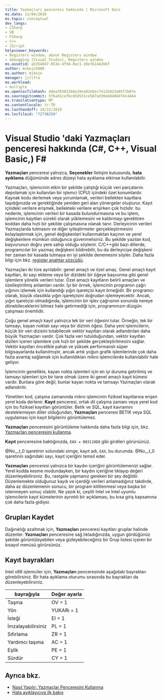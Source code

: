 ```yaml
---
title: Yazmaçları penceresi hakkında | Microsoft Docs
ms.date: 11/04/2016
ms.topic: conceptual
dev_langs:
- CSharp
- VB
- FSharp
- C++
- JScript
helpviewer_keywords:
- Registers window, about Registers window
- debugging [Visual Studio], Registers window
ms.assetid: ab354047-053e-4f94-8ac1-26e761442b6f
author: mikejo5000
ms.author: mikejo
manager: jillfra
ms.workload:
- multiple
ms.openlocfilehash: 4deaf03013b6e28ea02e6ec7412bd23a05f1b87e
ms.sourcegitcommit: 5f6ad1cefbcd3d531ce587ad30e684684f4c4d44
ms.translationtype: MT
ms.contentlocale: tr-TR
ms.lasthandoff: 10/22/2019
ms.locfileid: "72738258"
---
```

# <a name="about-the-registers-window-in-visual-studio-c-c-visual-basic-f"></a>Visual Studio 'daki Yazmaçları penceresi hakkında (C#, C++, Visual Basic,) F#

**Yazmaçları** penceresi yalnızca, **Seçenekler** Iletişim kutusunda, **hata ayıklama** düğümünde adres düzeyi hata ayıklama etkinse kullanılabilir.

 Yazmaçları, işlemcinin etkin bir şekilde çalıştığı küçük veri parçalarını depolamak için kullanılan bir işlemci (CPU) içindeki özel konumlardır. Kaynak kodu derlemek veya yorumlamak, verileri bellekten kayıtlara taşıdığınızda ve gerektiğinde yeniden geri alan yönergeler oluşturur. Kayıt içindeki verilere erişmek, bellekteki verilere erişirken çok hızlıdır. bu nedenle, işlemcinin verileri bir kasada bulundurmasına ve bu işlem, işlemcinin kayıtları sürekli olarak yüklemesini ve kaldırmayı gerektiren koddan daha hızlı bir şekilde çalışmasına olanak tanır. Derleyicinin verileri Yazmaçlarda tutmasını ve diğer iyileştirmeler gerçekleştirmesini kolaylaştırmak için, genel değişkenleri kullanmaktan kaçının ve yerel değişkenlere mümkün olduğunca güvenmelisiniz. Bu şekilde yazılan kod, başvurunun doğru yere sahip olduğu söylenir. C/C++gibi bazı dillerde, programcılar bir yazmaç değişkeni bildirebilir, bu da derleyiciye değişkeni her zaman bir kasada tutmaya en iyi şekilde denemesini söyler. Daha fazla bilgi için bkz. [register anahtar sözcüğü](https://msdn.microsoft.com/library/5b66905a-2f7f-4918-bb55-5e66d4bc50f9).

 Yazmaçları iki türe ayrılabilir: genel amaçlı ve özel amaç. Genel amaçlı kayıt kayıtları, iki sayı ekleme veya bir dizideki bir öğeye başvurma gibi genel işlemlere yönelik verileri tutar. Özel amaçlı kayıtların belirli amaçları ve özelleştirilmiş anlamları vardır. İyi bir örnek, işlemcinin programın çağrı yığınını izlemek için kullandığı yığın işaretçisi kayıt örneğidir. Bir programcı olarak, büyük olasılıkla yığın işaretçisini doğrudan işlemeyecektir. Ancak, yığın işaretçisi olmadığında, işlemcinin bir işlev çağrısının sonunda nereye dönebileceklerini bilmez hale getirmediği için, programınızın düzgün çalışması önemlidir.

 Çoğu genel amaçlı kayıt yalnızca tek bir veri öğesini tutar. Örneğin, tek bir tamsayı, kayan noktalı sayı veya bir dizinin öğesi. Daha yeni işlemcilerin, küçük bir veri dizisini tutabilecek vektör kayıtları olarak adlandırılan daha büyük Yazmaçları vardır. Çok fazla veri tutulduğundan, vektör kayıtları dizileri içeren işlemlere çok hızlı bir şekilde gerçekleştirilmesini sağlar. Vektör kayıtları öncelikle pahalı ve yüksek performanslı süper bilgisayarlarda kullanılmıştır, ancak artık yoğun grafik işlemlerinde çok daha fazla avantaj sağlamak için kullanıldıkları mikro işlemcilerde kullanılabilir hale geliyor.

 İşlemcinin genellikle, kayan nokta işlemleri için en iyi duruma getirilmiş ve tamsayı işlemleri için bir tane olmak üzere iki genel amaçlı kayıt kümesi vardır. Bunlara göre değil, bunlar kayan nokta ve tamsayı Yazmaçları olarak adlandırılır.

 Yönetilen kod, çalışma zamanında mikro işlemcinin fiziksel kayıtlarına erişen yerel koda derlenir. **Kayıt** penceresi, ortak dil çalışma zamanı veya yerel kod için bu fiziksel kayıtları görüntüler. Betik ve SQL, kayıt kavramını desteklemeyen diller olduğundan, **Yazmaçları** penceresi BETIK veya SQL uygulaması için kayıt bilgilerini görüntülemez.

 **Yazmaçları** penceresini görüntüleme hakkında daha fazla bilgi için, bkz. [Yazmaçları penceresini kullanma](../debugger/how-to-use-the-registers-window.md).

 **Kayıt** penceresine baktığınızda, `EAX = 003110D8` gibi girdileri görürsünüz.

 @No__t_0 işaretinin solundaki simge, kayıt adı, `EAX`, bu durumda. @No__t_0 işaretinin sağındaki sayı, kayıt içeriğini temsil eder.

 **Yazmaçları** penceresi yalnızca bir kaydın içeriğini görüntülemenizi sağlar. Yerel kodda kesme modundayken, bir kaydın içeriğine tıklayıp değeri düzenleyebilirsiniz. Bu, rastgele yapmanız gereken bir şey değildir. Düzenlemekte olduğunuz kaydı ve içerdiği verileri anlamadığınız takdirde, daha az düzenlemenin sonucu, bir program kilitlenmesi veya başka bir istenmeyen sonuç olabilir. Ne yazık ki, çeşitli Intel ve Intel uyumlu işlemcilerin kayıt kümelerinin ayrıntılı bir açıklaması, bu kısa giriş kapsamına çok daha fazla gidiyor.

## <a name="register-groups"></a>Grupları Kaydet

Dağınıklığı azaltmak için, **Yazmaçları** penceresi kayıtları gruplar halinde düzenler. **Yazmaçları** penceresine sağ tıkladığınızda, uygun gördüğünüz şekilde görüntüleyebilen veya gizleyebileceğiniz bir Grup listesi içeren bir kısayol menüsü görürsünüz.

## <a name="register-flags"></a>Kayıt bayrakları

Intel x86 işlemciler için, **Yazmaçları** penceresinde aşağıdaki bayrakları görebilirsiniz. Bir hata ayıklama oturumu sırasında bu bayrakları da düzenleyebilirsiniz.

|bayrağıyla|Değer ayarla|
|-|-|
|Taşma|OV = 1|
|Yön|YUKARı = 1|
|İsteği|EI = 1|
|İmzalayabilirsiniz|PL = 1|
|Sıfırlama|ZR = 1|
|Yardımcı taşıma|AC = 1|
|Eşlik|PE = 1|
|Sürdür|CY = 1|

## <a name="see-also"></a>Ayrıca bkz.
- [Nasıl Yapılır: Yazmaçlar Penceresini Kullanma](../debugger/how-to-use-the-registers-window.md)
- [Hata ayıklayıcıya ilk bakış](../debugger/debugger-feature-tour.md)